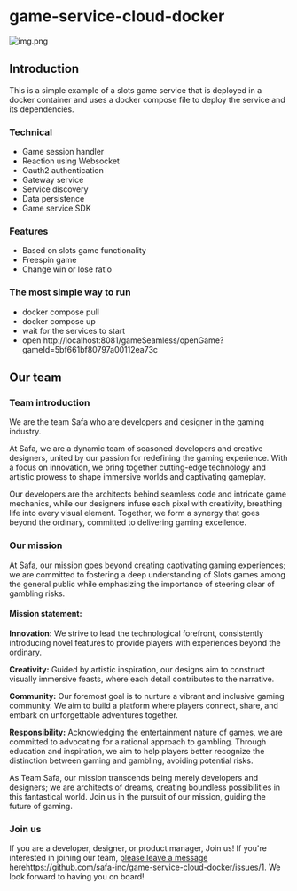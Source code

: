 # game-service-cloud-docker


![img.png](doc/img.png)

## Introduction

This is a simple example of a slots game service that is deployed in a docker container and uses a docker compose file to deploy the service and its dependencies.


### Technical

- Game session handler
- Reaction using Websocket
- Oauth2 authentication
- Gateway service
- Service discovery
- Data persistence
- Game service SDK

### Features

- Based on slots game functionality
- Freespin game
- Change win or lose ratio


### The most simple way to run

- docker compose pull
- docker compose up
- wait for the services to start
- open http://localhost:8081/gameSeamless/openGame?gameId=5bf661bf80797a00112ea73c


## Our team

### Team introduction

We are the team Safa who are developers and designer in the gaming industry.

At Safa, we are a dynamic team of seasoned developers and creative designers, united by our passion for redefining the gaming experience. With a focus on innovation, we bring together cutting-edge technology and artistic prowess to shape immersive worlds and captivating gameplay.

Our developers are the architects behind seamless code and intricate game mechanics, while our designers infuse each pixel with creativity, breathing life into every visual element. Together, we form a synergy that goes beyond the ordinary, committed to delivering gaming excellence.

### Our mission

At Safa, our mission goes beyond creating captivating gaming experiences; we are committed to fostering a deep understanding of Slots games among the general public while emphasizing the importance of steering clear of gambling risks.

#### Mission statement:

**Innovation:** We strive to lead the technological forefront, consistently introducing novel features to provide players with experiences beyond the ordinary.

**Creativity:** Guided by artistic inspiration, our designs aim to construct visually immersive feasts, where each detail contributes to the narrative.

**Community:** Our foremost goal is to nurture a vibrant and inclusive gaming community. We aim to build a platform where players connect, share, and embark on unforgettable adventures together.

**Responsibility:** Acknowledging the entertainment nature of games, we are committed to advocating for a rational approach to gambling. Through education and inspiration, we aim to help players better recognize the distinction between gaming and gambling, avoiding potential risks.

As Team Safa, our mission transcends being merely developers and designers; we are architects of dreams, creating boundless possibilities in this fantastical world. Join us in the pursuit of our mission, guiding the future of gaming.

### Join us
If you are a developer, designer, or product manager,
Join us! If you're interested in joining our team, [please leave a message here](https://github.com/safa-inc/game-service-cloud-docker/issues/1)https://github.com/safa-inc/game-service-cloud-docker/issues/1. We look forward to having you on board!
